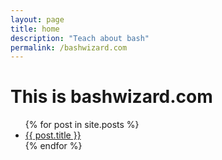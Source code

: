 ```yaml
---
layout: page
title: home
description: "Teach about bash"
permalink: /bashwizard.com
---
```


# This is bashwizard.com

<ul>
  {% for post in site.posts %}
    <li>
      <a href="{{ post.url }}">{{ post.title }}</a>
    </li>
  {% endfor %}
</ul>


